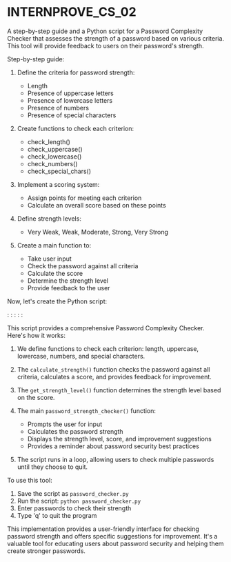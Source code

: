 # INTERNPROVE_CS_02
A step-by-step guide and a Python script for a Password Complexity Checker that assesses the strength of a password based on various criteria. This tool will provide feedback to users on their password's strength.

Step-by-step guide:

1. Define the criteria for password strength:
   - Length
   - Presence of uppercase letters
   - Presence of lowercase letters
   - Presence of numbers
   - Presence of special characters

2. Create functions to check each criterion:
   - check_length()
   - check_uppercase()
   - check_lowercase()
   - check_numbers()
   - check_special_chars()

3. Implement a scoring system:
   - Assign points for meeting each criterion
   - Calculate an overall score based on these points

4. Define strength levels:
   - Very Weak, Weak, Moderate, Strong, Very Strong

5. Create a main function to:
   - Take user input
   - Check the password against all criteria
   - Calculate the score
   - Determine the strength level
   - Provide feedback to the user

Now, let's create the Python script:

:
:
:
:
:

This script provides a comprehensive Password Complexity Checker. Here's how it works:

1. We define functions to check each criterion: length, uppercase, lowercase, numbers, and special characters.

2. The `calculate_strength()` function checks the password against all criteria, calculates a score, and provides feedback for improvement.

3. The `get_strength_level()` function determines the strength level based on the score.

4. The main `password_strength_checker()` function:
   - Prompts the user for input
   - Calculates the password strength
   - Displays the strength level, score, and improvement suggestions
   - Provides a reminder about password security best practices

5. The script runs in a loop, allowing users to check multiple passwords until they choose to quit.

To use this tool:

1. Save the script as `password_checker.py`
2. Run the script: `python password_checker.py`
3. Enter passwords to check their strength
4. Type 'q' to quit the program

This implementation provides a user-friendly interface for checking password strength and offers specific suggestions for improvement. It's a valuable tool for educating users about password security and helping them create stronger passwords.
